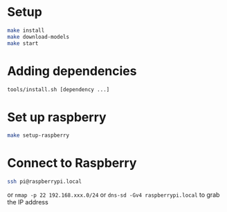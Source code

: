 # Setup

```sh
make install
make download-models
make start
```

# Adding dependencies

```sh
tools/install.sh [dependency ...] 
```

# Set up raspberry

```sh
make setup-raspberry
```

# Connect to Raspberry

```sh
ssh pi@raspberrypi.local
```

or `nmap -p 22 192.168.xxx.0/24`
or `dns-sd -Gv4 raspberrypi.local` to grab the IP address

